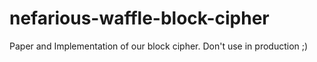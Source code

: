 # nefarious-waffle-block-cipher
Paper and Implementation of our block cipher. Don't use in production ;)
